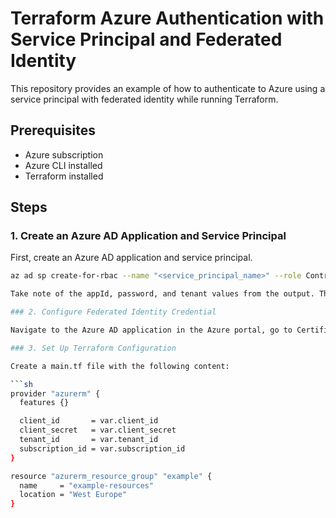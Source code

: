 # Terraform Azure Authentication with Service Principal and Federated Identity

This repository provides an example of how to authenticate to Azure using a service principal with federated identity while running Terraform.

## Prerequisites

- Azure subscription
- Azure CLI installed
- Terraform installed

## Steps

### 1. Create an Azure AD Application and Service Principal

First, create an Azure AD application and service principal.

```sh
az ad sp create-for-rbac --name "<service_principal_name>" --role Contributor --scopes /subscriptions/<subscription_id>

Take note of the appId, password, and tenant values from the output. These will be used as the client_id, client_secret, and tenant_id respectively.

### 2. Configure Federated Identity Credential

Navigate to the Azure AD application in the Azure portal, go to Certificates & secrets, and then to the Federated credentials tab. Click + Add Credential and configure it to trust your GitHub repository.

### 3. Set Up Terraform Configuration

Create a main.tf file with the following content:

```sh
provider "azurerm" {
  features {}

  client_id       = var.client_id
  client_secret   = var.client_secret
  tenant_id       = var.tenant_id
  subscription_id = var.subscription_id
}

resource "azurerm_resource_group" "example" {
  name     = "example-resources"
  location = "West Europe"
}
